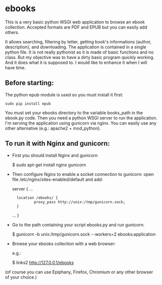 ebooks
======

This is a very basic python WSGI web application to browse an ebook collection. 
Accepted formats are PDF and EPUB but you can easily add others.

It allows searching, filtering by letter, getting book's informations (author, description), and downloading.
The application is contained in a single python file. It is not really pythonist as it is made of basic functions and no class.
But my objective was to have a dirty basic program quickly working. And it does what it is supposed to.
I would like to enhance it when I will have time.


Before starting:
---------------

The python epub module is used so you must install it first:

    sudo pip install epub

You must set your ebooks directory to the variable books_path in the ebook.py code.
Then you need a python WSGI server to run the application.
I'm serving the application using gunicorn via nginx. You can easily use any other alternative (e.g.: apache2 + mod_python).



To run it with Nginx and gunicorn:
---------------------------------

- First you should install Nginx and gunicorn

    $ sudo apt-get install nginx gunicorn

- Then configure Nginx to enable a socket connection to gunicorn:
open file /etc/nginx/sites-enabled/default and add:


    server {
    ...
    
        location /ebooks/ {
                proxy_pass http://unix:/tmp/gunicorn.sock;
        }
        
    ...
    }


- Go to the path containing your script ebooks.py and run gunicorn:


    $ gunicorn -b unix:/tmp/gunicorn.sock --workers=2 ebooks:application

- Browse your ebooks collection with a web browser:

    e.g.:

    $ links2 http://127.0.0.1/ebooks

(of course you can use Epiphany, Firefox, Chromium or any other browser of your choice.)
